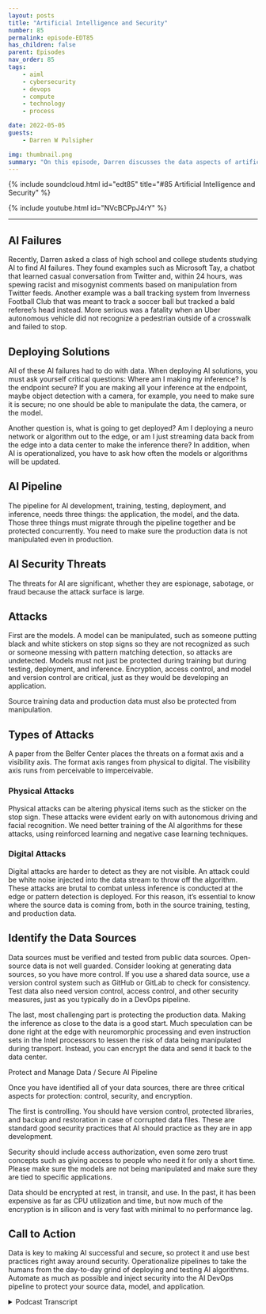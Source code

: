 ```yaml
---
layout: posts
title: "Artificial Intelligence and Security"
number: 85
permalink: episode-EDT85
has_children: false
parent: Episodes
nav_order: 85
tags:
    - aiml
    - cybersecurity
    - devops
    - compute
    - technology
    - process

date: 2022-05-05
guests:
    - Darren W Pulsipher

img: thumbnail.png
summary: "On this episode, Darren discusses the data aspects of artificial intelligence (AI) and the importance of securing that data."
---
```


{% include soundcloud.html id="edt85" title="#85 Artificial Intelligence and Security" %}

{% include youtube.html id="NVcBCPpJ4rY" %}

---

## AI Failures

Recently, Darren asked a class of high school and college students studying AI to find AI failures. They found examples such as Microsoft Tay, a chatbot that learned casual conversation from Twitter and, within 24 hours, was spewing racist and misogynist comments based on manipulation from Twitter feeds. Another example was a ball tracking system from Inverness Football Club that was meant to track a soccer ball but tracked a bald referee’s head instead.  More serious was a fatality when an Uber autonomous vehicle did not recognize a pedestrian outside of a crosswalk and failed to stop.

## Deploying Solutions

All of these AI failures had to do with data. When deploying AI solutions, you must ask yourself critical questions: Where am I making my inference?  Is the endpoint secure? If you are making all your inference at the endpoint, maybe object detection with a camera, for example, you need to make sure it is secure; no one should be able to manipulate the data, the camera, or the model.

Another question is, what is going to get deployed? Am I deploying a neuro network or algorithm out to the edge, or am I just streaming data back from the edge into a data center to make the inference there? In addition, when AI is operationalized, you have to ask how often the models or algorithms will be updated.

## AI Pipeline

The pipeline for AI development, training, testing, deployment, and inference, needs three things: the application, the model, and the data. Those three things must migrate through the pipeline together and be protected concurrently. You need to make sure the production data is not manipulated even in production.

## AI Security Threats

The threats for AI are significant, whether they are espionage, sabotage, or fraud because the attack surface is large.

## Attacks

First are the models. A model can be manipulated, such as someone putting black and white stickers on stop signs so they are not recognized as such or someone messing with pattern matching detection, so attacks are undetected. Models must not just be protected during training but during testing, deployment, and inference.  Encryption, access control, and model and version control are critical, just as they would be developing an application.

Source training data and production data must also be protected from manipulation.

## Types of Attacks

A paper from the Belfer Center places the threats on a format axis and a visibility axis. The format axis ranges from physical to digital. The visibility axis runs from perceivable to imperceivable.

### Physical Attacks

Physical attacks can be altering physical items such as the sticker on the stop sign. These attacks were evident early on with autonomous driving and facial recognition. We need better training of the AI algorithms for these attacks, using reinforced learning and negative case learning techniques.

### Digital Attacks

Digital attacks are harder to detect as they are not visible. An attack could be white noise injected into the data stream to throw off the algorithm. These attacks are brutal to combat unless inference is conducted at the edge or pattern detection is deployed.  For this reason, it’s essential to know where the source data is coming from, both in the source training, testing, and production data.

## Identify the Data Sources

Data sources must be verified and tested from public data sources. Open-source data is not well guarded. Consider looking at generating data sources, so you have more control. If you use a shared data source, use a version control system such as GitHub or GitLab to check for consistency. Test data also need version control, access control, and other security measures, just as you typically do in a DevOps pipeline.

The last, most challenging part is protecting the production data. Making the inference as close to the data is a good start. Much speculation can be done right at the edge with neuromorphic processing and even instruction sets in the Intel processors to lessen the risk of data being manipulated during transport.  Instead, you can encrypt the data and send it back to the data center.

Protect and Manage Data / Secure AI Pipeline

Once you have identified all of your data sources, there are three critical aspects for protection: control, security, and encryption.

The first is controlling. You should have version control, protected libraries, and backup and restoration in case of corrupted data files. These are standard good security practices that AI should practice as they are in app development.

Security should include access authorization, even some zero trust concepts such as giving access to people who need it for only a short time. Please make sure the models are not being manipulated and make sure they are tied to specific applications.

Data should be encrypted at rest, in transit, and use. In the past, it has been expensive as far as CPU utilization and time, but now much of the encryption is in silicon and is very fast with minimal to no performance lag.

## Call to Action

Data is key to making AI successful and secure, so protect it and use best practices right away around security. Operationalize pipelines to take the humans from the day-to-day grind of deploying and testing AI algorithms. Automate as much as possible and inject security into the AI DevOps pipeline to protect your source data, model, and application. 


<details>
<summary> Podcast Transcript </summary>

<p></p>

</details>
